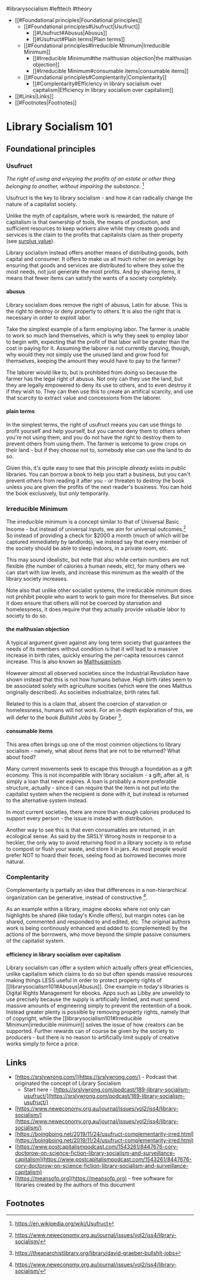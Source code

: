  


#librarysocialism 
#lefttech 
#theory

- [[#Foundational principles|Foundational principles]]
	- [[#Foundational principles#Usufruct|Usufruct]]
		- [[#Usufruct#Abusus|Abusus]]
		- [[#Usufruct#Plain terms|Plain terms]]
	- [[#Foundational principles#Irreducible Minimum|Irreducible Minimum]]
		- [[#Irreducible Minimum#the malthusian objection|the malthusian objection]]
		- [[#Irreducible Minimum#consumable items|consumable items]]
	- [[#Foundational principles#Complentarity|Complentarity]]
		- [[#Complentarity#Efficiency in library socialism over capitalism|Efficiency in library socialism over capitalism]]
- [[#Links|Links]]
- [[#Footnotes|Footnotes]]


# Library Socialism 101
## Foundational principles
### Usufruct
  _The right of using and enjoying the profits of an estate or other thing belonging to another, without impairing the substance._ [^4]

Usufruct is the key to library socialism - and how it can radically change the nature of a capitalist society. 

Unlike the myth of capitalism, where work is rewarded, the nature of capitalism is that ownership of tools, the means of production, and sufficient resources to keep workers alive while they create goods and services is the claim to the profits that capitalists claim as their property (see [surplus value](https://en.wikipedia.org/wiki/Surplus_value)). 

Library socialism instead offers another means of distributing goods, both capital and consumer.  It offers to make us all much richer on average by ensuring that goods and services are distributed to where they solve the most needs, not just generate the most profits.  And by sharing items, it means that fewer items can satisfy the wants of a society completely.  

#### abusus
Library socialism does remove the right of abusus, Latin for abuse.  This is the right to destroy or deny property to others.  It is also the right that is necessary in order to exploit labor.  

Take the simplest example of a farm employing labor.  The farmer is unable to work so much land themselves, which is why they seek to employ labor to begin with, expecting that the profit of that labor will be greater than the cost in paying for it.  Assuming the laborer is not currently starving, though, why would they not simply use the unused land and grow food for themselves, keeping the amount they would have to pay to the farmer?

The laborer would like to, but is prohibited from doing so because the farmer has the legal right of abusus.  Not only can they use the land, but they are legally empowered to deny its use to others, and to even destroy it if they wish to.  They can then use this to create an artifical scarcity, and use that scarcity to extract value and concessions from the laborer.


#### plain terms
In the simplest terms, the right of usufruct means you can use things to profit yourself and help yourself, but you cannot deny them to others when you're not using them, and you do not have the right to destroy them to prevent others from using them.   The farmer is welcome to grow crops on their land - but if they choose not to, somebody else can use the land to do so.

Given this, it's quite easy to see that this principle *already* exists in public libraries.  You can borrow a book to help you start a business, but you can't prevent others from reading it after you - or threaten to destroy the book unless you are given the profits of the next reader's business.  You can hold the book exclusively, but *only* temporarily.


### Irreducible Minimum
The irreducible minimum is a concept similar to that of Universal Basic Income - but instead of universal inputs, we aim for universal outcomes.[^1]  So instead of providing a check for $2000 a month (much of which will be captured immediately by landlords), we instead say that every member of the society should be able to sleep indoors, in a private room, etc.

This may sound idealistic, but note that also while certain numbers are not flexible (the number of calories a human needs, etc), for many others we can start with low levels, and increase this minimum as the wealth of the library society increases.   

Note also that unlike other socialist systems, the irreducable minimum does not prohibit people who want to work to gain more for themselves.  But since it does ensure that others will not be coerced by starvation and homelessness, it does require that they actually provide valuable labor to society to do so.


#### the malthusian objection
A typical argument given against any long term society that guarantees the needs of its members without condition is that it will lead to a massive increase in birth rates, quickly ensuring the per-capita resources cannot increase.  This is also known as [Malthusianiism](https://en.wikipedia.org/wiki/Malthusianism).  

However almost all observed societies since the Industrial Revolution have shown instead that this is not how humans behave.  High birth rates seem to be associated solely with agriculture socities (which were the ones Malthus originally described).  As socieities industrialize, birth rates fall.  

Related to this is a claim that, absent the coercion of starvation or homelessness, humans will not work.  For an in-depth exploration of this, we will defer to the book _Bullshit Jobs_ by Graber [^2].


#### consumable items
This area often brings up one of the most common objections to library socialism - namely, what about items that are not to be returned?  What about food?

Many current movements seek to escape this through a foundation as a gift economy.  This is not incompatible with library socialism - a gift, after all, is simply a loan that never expires.  A loan is probably a more preferable structure, actually - since it can require that the item is not put into the capitalist system when the recipient is done with it, but instead is returned to the alternative system instead.

In most current societies, there are more than enough calories produced to support every person - the issue is instead with distribution.

Another way to see this is that even consumables are returned, in an ecological sense.  As said by the SRSLY Wrong hosts in response to a heckler, the only way to avoid returning food in a library society is to refuse to compost or flush your waste, and store it in jars.  As most people would prefer NOT to hoard their feces, seeing food as borrowed becomes more natural.


### Complentarity
Complementarity is partially an idea that differences in a non-hierarchical organization can be generative, instead of constructive [^3].

As an example within a library, imagine ebooks where not only can highlights be shared (like today's Kindle offers), but margin notes can be shared, commented and responded to and edited, etc.  The original authors work is being continously enhanced and added to (complemented) by the actions of the borrowers, who move beyond the simple passive consumers of the capitalist system.  

#### efficiency in library socialism over capitalism
Library socialism can offer a system which actually offers great efficiencies, unlike capitalism which claims to do so but often spends massive resources making things LESS useful in order to protect property rights of [[librarysocialism101#Abusus|Abusus]].  One example in today's libraries is Digital Rights Management for ebooks.  Apps such as Libby are unweildy to use precisely because the supply is artificially limited, and must spend massive amounts of engineering simply to prevent the rentention of a book.  Instead greater plenty is possible by removing property rights, namely that of copyright, while the [[librarysocialism101#Irreducible Minimum|irreducible minimum]] solves the issue of how creators can be supported.  Further rewards can of course be given by the society to producers - but there is no reason to artificially limit supply of creative works simply to force a price.



## Links
- [https://srslywrong.com/](https://srslywrong.com/) - Podcast that originated the concept of Library Socialism
	- Start here - [https://srslywrong.com/podcast/189-library-socialism-usufruct/](https://srslywrong.com/podcast/189-library-socialism-usufruct/) 
- [https://www.neweconomy.org.au/journal/issues/vol2/iss4/library-socialism/](https://www.neweconomy.org.au/journal/issues/vol2/iss4/library-socialism/)
- [https://boingboing.net/2019/11/24/usufruct-complementarity-irred.html](https://boingboing.net/2019/11/24/usufruct-complementarity-irred.html)
-  [https://www.postcapitalismpodcast.com/1543261/8447676-cory-doctorow-on-science-fiction-library-socialism-and-surveillance-capitalism](https://www.postcapitalismpodcast.com/1543261/8447676-cory-doctorow-on-science-fiction-library-socialism-and-surveillance-capitalism)
- [https://meansofp.org](https://meansofp.org)  - free software for libraries created by the authors of this document

## Footnotes
[^1]:https://www.neweconomy.org.au/journal/issues/vol2/iss4/library-socialism/
[^2]: https://theanarchistlibrary.org/library/david-graeber-bullshit-jobs
[^3]: https://www.neweconomy.org.au/journal/issues/vol2/iss4/library-socialism/
[^4]: https://en.wikipedia.org/wiki/Usufruct


